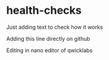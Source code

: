 # health-checks

Just adding text to check how it works


Adding this line directly on github

Editing in nano editor of qwicklabs
